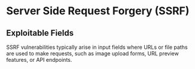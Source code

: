 # Server Side Request Forgery (SSRF)

## Exploitable Fields
SSRF vulnerabilities typically arise in input fields where URLs or file paths are used to make requests, such as image upload forms, URL preview features, or API endpoints.
